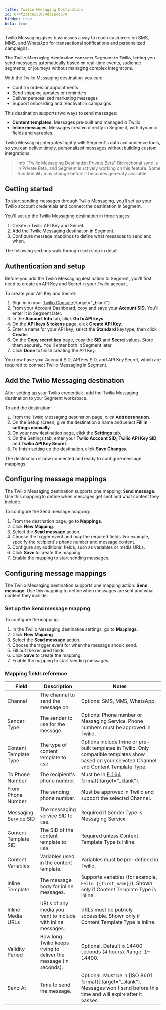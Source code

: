 ```yaml
---
title: Twilio Messaging Destination
id: 674f23ece330374dc1ecc874
hidden: true
beta: true
---
```


Twilio Messaging gives businesses a way to reach customers on SMS, MMS, and WhatsApp for transactional notifications and personalized campaigns.

The Twilio Messaging destination connects Segment to Twilio, letting you send messages automatically based on real-time events, audience segments, or journeys without managing complex integrations.

With the Twilio Messaging destination, you can:

- Confirm orders or appointments
- Send shipping updates or reminders
- Deliver personalized marketing messages
- Support onboarding and reactivation campaigns

This destination supports two ways to send messages:

- **Content templates**: Messages pre-built and managed in Twilio.
- **Inline messages**: Messages created directly in Segment, with dynamic fields and variables.

Twilio Messaging integrates tightly with Segment's data and audience tools, so you can deliver timely, personalized messages without building custom integrations.

> info "Twilio Messaging Destination Private Beta"
> Bidirectional sync is in Private Beta, and Segment is actively working on this feature. Some functionality may change before it becomes generally available.

## Getting started

To start sending messages through Twilio Messaging, you'll set up your Twilio account credentials and connect the destination in Segment.

You'll set up the Twilio Messaging destination in three stages:

1. Create a Twilio API Key and Secret.
2. Add the Twilio Messaging destination in Segment.
3. Configure message mappings to define what messages to send and when.

The following sections walk through each step in detail.

## Authentication and setup

Before you add the Twilio Messaging destination to Segment, you'll first need to create an API Key and Secret in your Twilio account.

To create your API Key and Secret:

1. Sign in to your [Twilio Console](https://console.twilio.com/){:target="_blank"}.
2. From your Account Dashboard, copy and save your **Account SID**. You'll enter it in Segment later.
3. In the **Account Info** tab, click **Go to API keys**.
4. On the **API keys & tokens** page, click **Create API Key**.
5. Enter a name for your API key, select the **Standard** key type, then click **Create**.
6. On the **Copy secret key** page, copy the **SID** and **Secret** values. Store them securely. You'll enter both in Segment later.
7. Click **Done** to finish creating the API Key.

You now have your Account SID, API Key SID, and API Key Secret, which are required to connect Twilio Messaging in Segment.

## Add the Twilio Messaging destination

After setting up your Twilio credentials, add the Twilio Messaging destination to your Segment workspace.

To add the destination:

1. From the Twilio Messaging destination page, click **Add destination**.
2. On the Setup screen, give the destination a name and select **Fill in settings manually**.
3. On your new destination page, click the **Settings** tab.
4. On the Settings tab, enter your **Twilio Account SID**, **Twilio API Key SID**, and **Twilio API Key Secret**.
6. To finish setting up the destination, click **Save Changes**.

The destination is now connected and ready to configure message mappings.

<!-- PW, 6/29/25; during private beta, there's no way to search for the destination in the catalog. 
Users can only access the destination through the specific URL. I'll update these instructions once
it's publicly available and searchable in the workspace catalog. -->

## Configuring message mappings

The Twilio Messaging destination supports one mapping: **Send message**. Use this mapping to define when messages get sent and what content they include.

To configure the Send message mapping:

1. From the destination page, go to **Mappings**.
2. Click **New Mapping**.
3. Select the **Send message** action.
4. Choose the trigger event and map the required fields. For example, specify the recipient's phone number and message content.
5. Configure any additional fields, such as variables or media URLs.
6. Click **Save** to create the mapping.
7. Enable the mapping to start sending messages.

## Configuring message mappings

The Twilio Messaging destination supports one mapping action: **Send message**. Use this mapping to define when messages are sent and what content they include.

### Set up the Send message mapping

To configure the mapping:

1. In the Twilio Messaging destination settings, go to **Mappings**.
2. Click **New Mapping**.
3. Select the **Send message** action.
4. Choose the trigger event for when the message should send.
5. Fill out the required fields.
6. Click **Save** to create the mapping.
7. Enable the mapping to start sending messages.

### Mapping fields reference

| Field                 | Description                                                       | Notes                                                                                                                                             |
| --------------------- | ----------------------------------------------------------------- | ------------------------------------------------------------------------------------------------------------------------------------------------- |
| Channel               | The channel to send the message on.                               | Options: SMS, MMS, WhatsApp.                                                                                                                      |
| Sender Type           | The sender to use for the message.                                | Options: Phone number or Messaging Service. Phone numbers must be approved in Twilio.                                                             |
| Content Template Type | The type of content template to use.                              | Options include Inline or pre-built templates in Twilio. Only compatible templates show based on your selected Channel and Content Template Type. |
| To Phone Number       | The recipient's phone number.                                     | Must be in [E.164 format](https://www.twilio.com/docs/glossary/what-e164){:target="_blank"}.                                                      |
| From Phone Number     | The sending phone number.                                         | Must be approved in Twilio and support the selected Channel.                                                                                      |
| Messaging Service SID | The messaging service SID to use.                                 | Required if Sender Type is Messaging Service.                                                                                                     |
| Content Template SID  | The SID of the content template to use.                           | Required unless Content Template Type is Inline.                                                                                                  |
| Content Variables     | Variables used in the content template.                           | Variables must be pre-defined in Twilio.                                                                                                          |
| Inline Template       | The message body for inline messages.                             | Supports variables (for example, `Hello {{first_name}}`). Shown only if Content Template Type is Inline.                                          |
| Inline Media URLs     | URLs of any media you want to include with inline messages.       | URLs must be publicly accessible. Shown only if Content Template Type is Inline.                                                                  |
| Validity Period       | How long Twilio keeps trying to deliver the message (in seconds). | Optional. Default is 14400 seconds (4 hours). Range: 1–14400.                                                                                     |
| Send At               | Time to send the message.                                         | Optional. Must be in [ISO 8601 format]{:target="_blank"}. Messages won't send before this time and will expire after it passes.                   |
